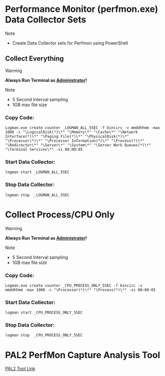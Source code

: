 # Performance Monitor (perfmon.exe) Data Collector Sets

> [!NOTE]
> - Create Data Collector sets for Perfmon using PowerShell

## Collect Everything
> [!WARNING]
> **Always Run Terminal as <ins>Administrator</ins>!**

> [!NOTE]
> - 5 Second Interval sampling
> - 1GB max file size

### Copy Code:
```
Logman.exe create counter _LOGMAN_ALL_5SEC -f bincirc -v mmddhhmm -max 1000 -c "\LogicalDisk(*)\*" "\Memory\*" "\Cache\*" "\Network Interface(*)\*" "\Paging File(*)\*" "\PhysicalDisk(*)\*" "\Processor(*)\*" "\Processor Information(*)\*" "\Process(*)\*" "\Redirector\*" "\Server\*" "\System\*" "\Server Work Queues(*)\*" "\Terminal Services\*" -si 00:00:05 
```
### Start Data Collector: 
```
logman start _LOGMAN_ALL_5SEC
```
### Stop Data Collector:
```
logman stop  _LOGMAN_ALL_5SEC
```




# Collect Process/CPU Only
> [!WARNING]
> **Always Run Terminal as <ins>Administrator</ins>!**

> [!NOTE]
> - 5 Second Interval sampling
> - 1GB max file size

### Copy Code: 
```
Logman.exe create counter _CPU_PROCESS_ONLY_5SEC -f bincirc -v mmddhhmm -max 1000 -c "\Processor(*)\*" "\Process(*)\*" -si 00:00:05 
```

### Start Data Collector:
```
logman start _CPU_PROCESS_ONLY_5SEC
```

### Stop Data Collector:
```
logman stop  _CPU_PROCESS_ONLY_5SEC
```


# PAL2 PerfMon Capture Analysis Tool
[PAL2 Tool Link](https://github.com/clinthuffman/PAL) 
